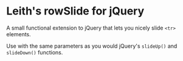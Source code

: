 Leith's rowSlide for jQuery
===========================

A small functional extension to jQuery that lets you nicely slide ```<tr>``` elements.

Use with the same parameters as you would jQuery's ```slideUp()``` and ```slideDown()``` functions.